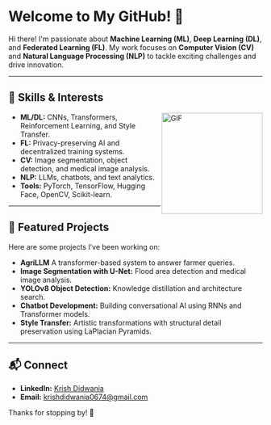 # Welcome to My GitHub! 👋  

Hi there! I'm passionate about **Machine Learning (ML)**, **Deep Learning (DL)**, and **Federated Learning (FL)**. My work focuses on **Computer Vision (CV)** and **Natural Language Processing (NLP)** to tackle exciting challenges and drive innovation.

---

## 🌟 Skills & Interests  
<img align="right" src="https://media.giphy.com/media/iIqmM5tTjmpOB9mpbn/giphy.gif" width="200" alt="GIF">  

- **ML/DL:** CNNs, Transformers, Reinforcement Learning, and Style Transfer.  
- **FL:** Privacy-preserving AI and decentralized training systems.  
- **CV:** Image segmentation, object detection, and medical image analysis.  
- **NLP:** LLMs, chatbots, and text analytics.  
- **Tools:** PyTorch, TensorFlow, Hugging Face, OpenCV, Scikit-learn.

---

## 🚀 Featured Projects  
Here are some projects I’ve been working on:  
- **AgriLLM** A transformer-based system to answer farmer queries.  
- **Image Segmentation with U-Net:** Flood area detection and medical image analysis.  
- **YOLOv8 Object Detection:** Knowledge distillation and architecture search.  
- **Chatbot Development:** Building conversational AI using RNNs and Transformer models.  
- **Style Transfer:** Artistic transformations with structural detail preservation using LaPlacian Pyramids.  

---

## 📬 Connect  
- **LinkedIn:** [Krish Didwania](https://linkedin.com/in/krishdidwania)  
- **Email:** krishdidwania0674@gmail.com  

Thanks for stopping by! 🌟  

